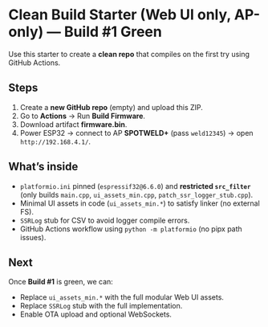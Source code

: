 # Clean Build Starter (Web UI only, AP-only) — Build #1 Green

Use this starter to create a **clean repo** that compiles on the first try using GitHub Actions.

## Steps
1. Create a **new GitHub repo** (empty) and upload this ZIP.
2. Go to **Actions** → Run **Build Firmware**.
3. Download artifact **firmware.bin**.
4. Power ESP32 → connect to AP **SPOTWELD+** (pass `weld12345`) → open `http://192.168.4.1/`.

## What’s inside
- `platformio.ini` pinned (`espressif32@6.6.0`) and **restricted `src_filter`** (only builds `main.cpp`, `ui_assets_min.cpp`, `patch_ssr_logger_stub.cpp`).
- Minimal UI assets in code (`ui_assets_min.*`) to satisfy linker (no external FS).
- `SSRLog` stub for CSV to avoid logger compile errors.
- GitHub Actions workflow using `python -m platformio` (no pipx path issues).

## Next
Once **Build #1** is green, we can:
- Replace `ui_assets_min.*` with the full modular Web UI assets.
- Replace `SSRLog` stub with the full implementation.
- Enable OTA upload and optional WebSockets.
